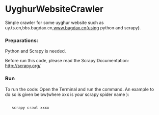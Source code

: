 # UyghurWebsiteCrawler
Simple crawler for some uyghur website such as uy.ts.cn,bbs.bagdax.cn,www.bagdax.cn(using python and scrapy).

### Preparations:
Python and Scrapy is needed.

Before run this code, please read the Scrapy Documentation:
http://scrapy.org/

### Run
To run the code:
Open the Terminal and run the command.
An example to do so is given below(where xxx is your scrapy spider name ):

<code>
   scrapy crawl xxxx 
</code>

